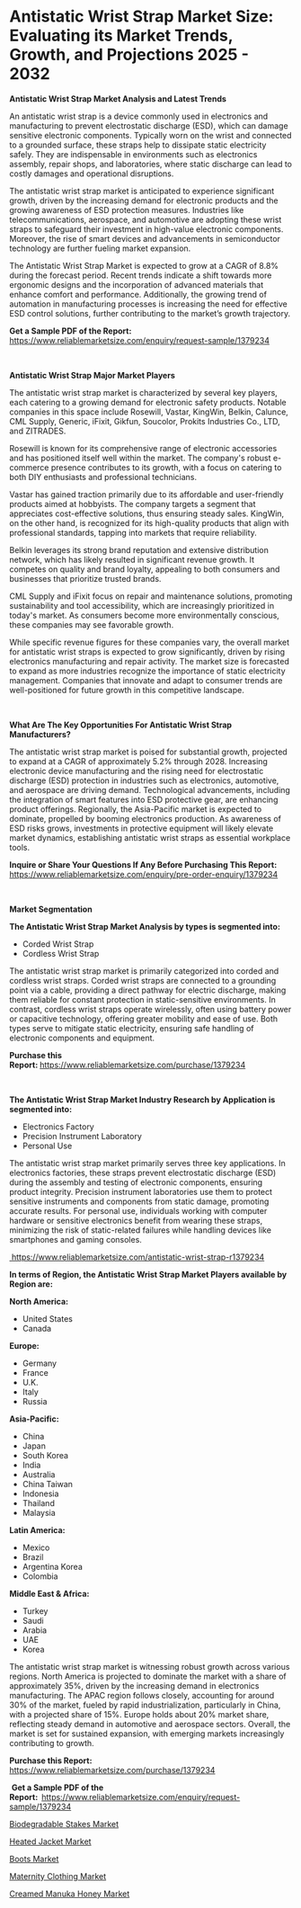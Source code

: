 <p><h1>Antistatic Wrist Strap Market Size: Evaluating its Market Trends, Growth, and Projections 2025 - 2032</h1></p><p><strong>Antistatic Wrist Strap Market Analysis and Latest Trends</strong></p>
<p><p>An antistatic wrist strap is a device commonly used in electronics and manufacturing to prevent electrostatic discharge (ESD), which can damage sensitive electronic components. Typically worn on the wrist and connected to a grounded surface, these straps help to dissipate static electricity safely. They are indispensable in environments such as electronics assembly, repair shops, and laboratories, where static discharge can lead to costly damages and operational disruptions.</p><p>The antistatic wrist strap market is anticipated to experience significant growth, driven by the increasing demand for electronic products and the growing awareness of ESD protection measures. Industries like telecommunications, aerospace, and automotive are adopting these wrist straps to safeguard their investment in high-value electronic components. Moreover, the rise of smart devices and advancements in semiconductor technology are further fueling market expansion.</p><p>The Antistatic Wrist Strap Market is expected to grow at a CAGR of 8.8% during the forecast period. Recent trends indicate a shift towards more ergonomic designs and the incorporation of advanced materials that enhance comfort and performance. Additionally, the growing trend of automation in manufacturing processes is increasing the need for effective ESD control solutions, further contributing to the market’s growth trajectory.</p></p>
<p><strong>Get a Sample PDF of the Report:&nbsp;</strong> <a href="https://www.reliablemarketsize.com/enquiry/request-sample/1379234?utm_campaign=1901&utm_medium=2&utm_source=Github&utm_content=ia&utm_term=04042025&utm_id=antistatic-wrist-strap">https://www.reliablemarketsize.com/enquiry/request-sample/1379234</a></p>
<p>&nbsp;</p>
<p><strong>Antistatic Wrist Strap Major Market Players</strong></p>
<p><p>The antistatic wrist strap market is characterized by several key players, each catering to a growing demand for electronic safety products. Notable companies in this space include Rosewill, Vastar, KingWin, Belkin, Calunce, CML Supply, Generic, iFixit, Gikfun, Soucolor, Prokits Industries Co., LTD, and ZITRADES.</p><p>Rosewill is known for its comprehensive range of electronic accessories and has positioned itself well within the market. The company's robust e-commerce presence contributes to its growth, with a focus on catering to both DIY enthusiasts and professional technicians.</p><p>Vastar has gained traction primarily due to its affordable and user-friendly products aimed at hobbyists. The company targets a segment that appreciates cost-effective solutions, thus ensuring steady sales. KingWin, on the other hand, is recognized for its high-quality products that align with professional standards, tapping into markets that require reliability.</p><p>Belkin leverages its strong brand reputation and extensive distribution network, which has likely resulted in significant revenue growth. It competes on quality and brand loyalty, appealing to both consumers and businesses that prioritize trusted brands.</p><p>CML Supply and iFixit focus on repair and maintenance solutions, promoting sustainability and tool accessibility, which are increasingly prioritized in today's market. As consumers become more environmentally conscious, these companies may see favorable growth.</p><p>While specific revenue figures for these companies vary, the overall market for antistatic wrist straps is expected to grow significantly, driven by rising electronics manufacturing and repair activity. The market size is forecasted to expand as more industries recognize the importance of static electricity management. Companies that innovate and adapt to consumer trends are well-positioned for future growth in this competitive landscape.</p></p>
<p>&nbsp;</p>
<p><strong>What Are The Key Opportunities For Antistatic Wrist Strap Manufacturers?</strong></p>
<p><p>The antistatic wrist strap market is poised for substantial growth, projected to expand at a CAGR of approximately 5.2% through 2028. Increasing electronic device manufacturing and the rising need for electrostatic discharge (ESD) protection in industries such as electronics, automotive, and aerospace are driving demand. Technological advancements, including the integration of smart features into ESD protective gear, are enhancing product offerings. Regionally, the Asia-Pacific market is expected to dominate, propelled by booming electronics production. As awareness of ESD risks grows, investments in protective equipment will likely elevate market dynamics, establishing antistatic wrist straps as essential workplace tools.</p></p>
<p><strong>Inquire or Share Your Questions If Any Before Purchasing This Report:</strong> <a href="https://www.reliablemarketsize.com/enquiry/pre-order-enquiry/1379234?utm_campaign=1901&utm_medium=2&utm_source=Github&utm_content=ia&utm_term=04042025&utm_id=antistatic-wrist-strap">https://www.reliablemarketsize.com/enquiry/pre-order-enquiry/1379234</a></p>
<p>&nbsp;</p>
<p><strong>Market Segmentation</strong></p>
<p><strong>The Antistatic Wrist Strap Market Analysis by types is segmented into:</strong></p>
<p><ul><li>Corded Wrist Strap</li><li>Cordless Wrist Strap</li></ul></p>
<p><p>The antistatic wrist strap market is primarily categorized into corded and cordless wrist straps. Corded wrist straps are connected to a grounding point via a cable, providing a direct pathway for electric discharge, making them reliable for constant protection in static-sensitive environments. In contrast, cordless wrist straps operate wirelessly, often using battery power or capacitive technology, offering greater mobility and ease of use. Both types serve to mitigate static electricity, ensuring safe handling of electronic components and equipment.</p></p>
<p><strong>Purchase this Report:&nbsp;</strong><a href="https://www.reliablemarketsize.com/purchase/1379234?utm_campaign=1901&utm_medium=2&utm_source=Github&utm_content=ia&utm_term=04042025&utm_id=antistatic-wrist-strap">https://www.reliablemarketsize.com/purchase/1379234</a></p>
<p>&nbsp;</p>
<p><strong>The Antistatic Wrist Strap Market Industry Research by Application is segmented into:</strong></p>
<p><ul><li>Electronics Factory</li><li>Precision Instrument Laboratory</li><li>Personal Use</li></ul></p>
<p><p>The antistatic wrist strap market primarily serves three key applications. In electronics factories, these straps prevent electrostatic discharge (ESD) during the assembly and testing of electronic components, ensuring product integrity. Precision instrument laboratories use them to protect sensitive instruments and components from static damage, promoting accurate results. For personal use, individuals working with computer hardware or sensitive electronics benefit from wearing these straps, minimizing the risk of static-related failures while handling devices like smartphones and gaming consoles.</p></p>
<p><a href="https://www.reliablemarketsize.com/antistatic-wrist-strap-r1379234?utm_campaign=1901&utm_medium=2&utm_source=Github&utm_content=ia&utm_term=04042025&utm_id=antistatic-wrist-strap">&nbsp;https://www.reliablemarketsize.com/antistatic-wrist-strap-r1379234</a></p>
<p><strong>In terms of Region, the Antistatic Wrist Strap Market Players available by Region are:</strong></p>
<p>
    <p> <strong> North America: </strong>
        <ul>
            <li>United States</li>
            <li>Canada</li>
        </ul>
        </p> 
    <p> <strong> Europe: </strong>
        <ul>
            <li>Germany</li>
            <li>France</li>
            <li>U.K.</li>
            <li>Italy</li>
            <li>Russia</li>
        </ul>
        </p> 
    <p> <strong> Asia-Pacific: </strong>
        <ul>
            <li>China</li>
            <li>Japan</li>
            <li>South Korea</li>
            <li>India</li>
            <li>Australia</li>
            <li>China Taiwan</li>
            <li>Indonesia</li>
            <li>Thailand</li>
            <li>Malaysia</li>
        </ul>
        </p> 
    <p> <strong> Latin America: </strong>
        <ul>
            <li>Mexico</li>
            <li>Brazil</li>
            <li>Argentina Korea</li>
            <li>Colombia</li>
        </ul>
        </p> 
    <p> <strong> Middle East & Africa: </strong>
        <ul>
            <li>Turkey</li>
            <li>Saudi</li>
            <li>Arabia</li>
            <li>UAE</li>
            <li>Korea</li>
        </ul>
    </p>
    </p>
<p><p>The antistatic wrist strap market is witnessing robust growth across various regions. North America is projected to dominate the market with a share of approximately 35%, driven by the increasing demand in electronics manufacturing. The APAC region follows closely, accounting for around 30% of the market, fueled by rapid industrialization, particularly in China, with a projected share of 15%. Europe holds about 20% market share, reflecting steady demand in automotive and aerospace sectors. Overall, the market is set for sustained expansion, with emerging markets increasingly contributing to growth.</p></p>
<p><strong>Purchase this Report: </strong><a href="https://www.reliablemarketsize.com/purchase/1379234?utm_campaign=1901&utm_medium=2&utm_source=Github&utm_content=ia&utm_term=04042025&utm_id=antistatic-wrist-strap">https://www.reliablemarketsize.com/purchase/1379234</a></p>
<p>&nbsp;<strong>Get a Sample PDF of the Report:&nbsp;&nbsp;</strong><a href="https://www.reliablemarketsize.com/enquiry/request-sample/1379234?utm_campaign=1901&utm_medium=2&utm_source=Github&utm_content=ia&utm_term=04042025&utm_id=antistatic-wrist-strap">https://www.reliablemarketsize.com/enquiry/request-sample/1379234</a></p>
<p><strong></strong></p>
<p><p><a href="https://github.com/motosyuliq/Market-Research-Report-List-1/blob/main/biodegradable-stakes-market.md?utm_campaign=1901&utm_medium=2&utm_source=Github&utm_content=ia&utm_term=04042025&utm_id=antistatic-wrist-strap">Biodegradable Stakes Market</a></p><p><a href="https://github.com/wiltsdeenyuw/Market-Research-Report-List-1/blob/main/heated-jacket-market.md?utm_campaign=1901&utm_medium=2&utm_source=Github&utm_content=ia&utm_term=04042025&utm_id=antistatic-wrist-strap">Heated Jacket Market</a></p><p><a href="https://github.com/nsmifidget3/Market-Research-Report-List-1/blob/main/boots-market.md?utm_campaign=1901&utm_medium=2&utm_source=Github&utm_content=ia&utm_term=04042025&utm_id=antistatic-wrist-strap">Boots Market</a></p><p><a href="https://github.com/orlinvisonju/Market-Research-Report-List-1/blob/main/maternity-clothing-market.md?utm_campaign=1901&utm_medium=2&utm_source=Github&utm_content=ia&utm_term=04042025&utm_id=antistatic-wrist-strap">Maternity Clothing Market</a></p><p><a href="https://github.com/lotoahshaiek/Market-Research-Report-List-1/blob/main/creamed-manuka-honey-market.md?utm_campaign=1901&utm_medium=2&utm_source=Github&utm_content=ia&utm_term=04042025&utm_id=antistatic-wrist-strap">Creamed Manuka Honey Market</a></p></p>